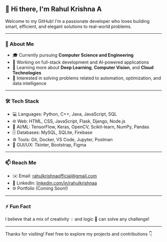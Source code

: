 ## 👋 Hi there, I'm Rahul Krishna A

Welcome to my GitHub! I'm a passionate developer who loves building smart, efficient, and elegant solutions to real-world problems.

---

### 🚀 About Me

- 🎓 Currently pursuing **Computer Science and Engineering**
- 🔭 Working on full-stack development and AI-powered applications
- 🌱 Learning more about **Deep Learning**, **Computer Vision**, and **Cloud Technologies**
- 🧠 Interested in solving problems related to automation, optimization, and data intelligence

---

### 🛠️ Tech Stack

- 💻 Languages: Python, C++, Java, JavaScript, SQL
- 🌐 Web: HTML, CSS, JavaScript, Flask, Django, Node.js
- 🧠 AI/ML: TensorFlow, Keras, OpenCV, Scikit-learn, NumPy, Pandas
- 🗄️ Databases: MySQL, SQLite, Firebase
- ⚙️ Tools: Git, Docker, VS Code, Jupyter, Postman
- 📱 GUI/UX: Tkinter, Bootstrap, Figma

---

### 📫 Reach Me

- ✉️ Email: [rahulkrishnaofficial@gmail.com](mailto:rahulkrishnaofficial@gmail.com)
- 🔗 LinkedIn: [linkedin.com/in/rahulkrishnaa](https://www.linkedin.com/in/rahulkrishnaa/)
- 🌐 Portfolio (Coming Soon!)

---

### ⚡ Fun Fact

I believe that a mix of creativity 💡 and logic 🧠 can solve any challenge!

---

Thanks for visiting! Feel free to explore my projects and contributions 👇
